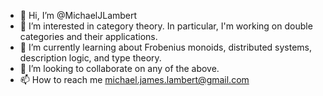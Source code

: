 - 👋 Hi, I’m @MichaelJLambert
- 👀 I’m interested in category theory. In particular, I'm working on double categories and their applications.
- 🌱 I’m currently learning about Frobenius monoids, distributed systems, description logic, and type theory.
- 💞️ I’m looking to collaborate on any of the above.
- 📫 How to reach me michael.james.lambert@gmail.com

<!---
MichaelJLambert/MichaelJLambert is a ✨ special ✨ repository because its `README.md` (this file) appears on your GitHub profile.
You can click the Preview link to take a look at your changes.
--->
